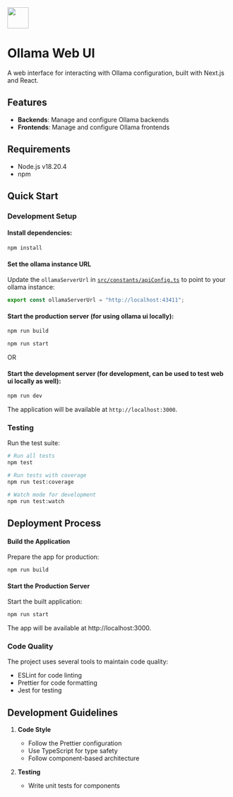 <img src="https://avatars.githubusercontent.com/u/222556077?s=200&v=4" height="48">

# Ollama Web UI

A web interface for interacting with Ollama configuration, built with Next.js and React.

## Features

- **Backends**: Manage and configure Ollama backends
- **Frontends**: Manage and configure Ollama frontends

## Requirements

- Node.js v18.20.4
- npm

## Quick Start

### Development Setup

#### Install dependencies:

```bash
npm install
```

#### Set the ollama instance URL

Update the `ollamaServerUrl` in [`src/constants/apiConfig.ts`](src/constants/apiConfig.ts) to point to your ollama instance:

```typescript
export const ollamaServerUrl = "http://localhost:43411";
```

#### Start the production server (for using ollama ui locally):

```bash
npm run build
```

```bash
npm run start
```

OR

#### Start the development server (for development, can be used to test web ui locally as well):

```bash
npm run dev
```

The application will be available at `http://localhost:3000`.

### Testing

Run the test suite:

```bash
# Run all tests
npm test

# Run tests with coverage
npm run test:coverage

# Watch mode for development
npm run test:watch
```

## Deployment Process

#### Build the Application

Prepare the app for production:

```bash
npm run build
```

#### Start the Production Server

Start the built application:

```bash
npm run start
```

The app will be available at http://localhost:3000.

### Code Quality

The project uses several tools to maintain code quality:

- ESLint for code linting
- Prettier for code formatting
- Jest for testing

## Development Guidelines

1. **Code Style**

   - Follow the Prettier configuration
   - Use TypeScript for type safety
   - Follow component-based architecture

2. **Testing**
   - Write unit tests for components
